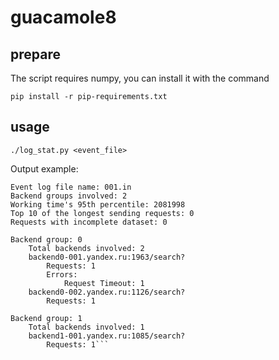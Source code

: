 # guacamole8

## prepare

The script requires numpy, you can install it with the command

```
pip install -r pip-requirements.txt
```

## usage

```
./log_stat.py <event_file>
```

Output example:

```
Event log file name: 001.in
Backend groups involved: 2
Working time's 95th percentile: 2081998
Top 10 of the longest sending requests: 0
Requests with incomplete dataset: 0

Backend group: 0
    Total backends involved: 2
    backend0-001.yandex.ru:1963/search?
        Requests: 1
        Errors:
            Request Timeout: 1
    backend0-002.yandex.ru:1126/search?
        Requests: 1

Backend group: 1
    Total backends involved: 1
    backend1-001.yandex.ru:1085/search?
        Requests: 1```
